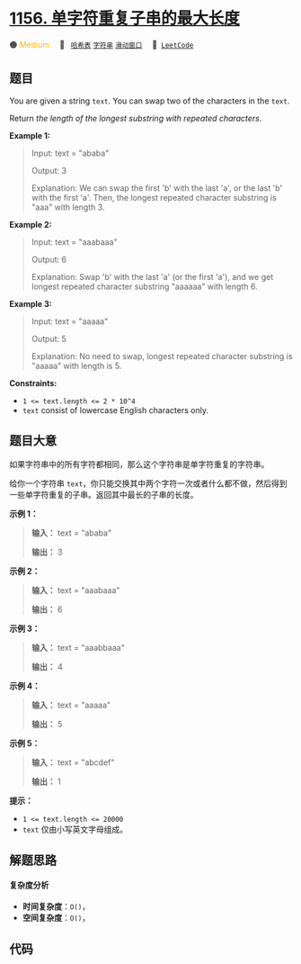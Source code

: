 # [1156. 单字符重复子串的最大长度](https://leetcode.com/problems/swap-for-longest-repeated-character-substring)

🟠 <font color=#ffb800>Medium</font>&emsp; 🔖&ensp; [`哈希表`](/leetcode/outline/tag/hash-table.md) [`字符串`](/leetcode/outline/tag/string.md) [`滑动窗口`](/leetcode/outline/tag/sliding-window.md)&emsp; 🔗&ensp;[`LeetCode`](https://leetcode.com/problems/swap-for-longest-repeated-character-substring)


## 题目

You are given a string `text`. You can swap two of the characters in the
`text`.

Return _the length of the longest substring with repeated characters_.



**Example 1:**

> Input: text = "ababa"
> 
> Output: 3
> 
> Explanation: We can swap the first 'b' with the last 'a', or the last 'b' with the first 'a'. Then, the longest repeated character substring is "aaa" with length 3.

**Example 2:**

> Input: text = "aaabaaa"
> 
> Output: 6
> 
> Explanation: Swap 'b' with the last 'a' (or the first 'a'), and we get longest repeated character substring "aaaaaa" with length 6.

**Example 3:**

> Input: text = "aaaaa"
> 
> Output: 5
> 
> Explanation: No need to swap, longest repeated character substring is "aaaaa" with length is 5.

**Constraints:**

  * `1 <= text.length <= 2 * 10^4`
  * `text` consist of lowercase English characters only.


## 题目大意

如果字符串中的所有字符都相同，那么这个字符串是单字符重复的字符串。

给你一个字符串 `text`，你只能交换其中两个字符一次或者什么都不做，然后得到一些单字符重复的子串。返回其中最长的子串的长度。



**示例 1：**

> 
> 
> 
> 
> 
> **输入：** text = "ababa"
> 
> **输出：** 3
> 
> 

**示例 2：**

> 
> 
> 
> 
> 
> **输入：** text = "aaabaaa"
> 
> **输出：** 6
> 
> 

**示例 3：**

> 
> 
> 
> 
> 
> **输入：** text = "aaabbaaa"
> 
> **输出：** 4
> 
> 

**示例 4：**

> 
> 
> 
> 
> 
> **输入：** text = "aaaaa"
> 
> **输出：** 5
> 
> 

**示例 5：**

> 
> 
> 
> 
> 
> **输入：** text = "abcdef"
> 
> **输出：** 1
> 
> 



**提示：**

  * `1 <= text.length <= 20000`
  * `text` 仅由小写英文字母组成。


## 解题思路

#### 复杂度分析

- **时间复杂度**：`O()`，
- **空间复杂度**：`O()`，

## 代码

```javascript

```